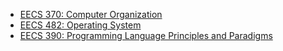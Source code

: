 - [EECS 370: Computer Organization](./eecs370/370review.md)
- [EECS 482: Operating System](./eecs482/482review.md)
- [EECS 390: Programming Language Principles and Paradigms](./eecs390/eecs390.md)
